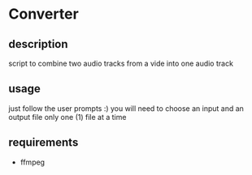 # Converter

## description

script to combine two audio tracks from a vide into one audio track

## usage

just follow the user prompts :)
you will need to choose an input and an output file
only one (1) file at a time

## requirements

- ffmpeg
